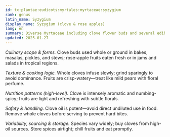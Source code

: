 ```yaml
---
id: tx:plantae:eudicots:myrtales:myrtaceae:syzygium
rank: genus
latin_name: Syzygium
display_name: Syzygium (clove & rose apples)
lang: en
summary: Diverse Myrtaceae including clove flower buds and several edible fruits (rose/water apples); spices and fruits used in baking, curries, preserves, and fresh snacks.
updated: 2025-01-27
---
```


_Culinary scope & forms._ Clove buds used whole or ground in bakes, masalas, pickles, and stews; rose-apple fruits eaten fresh or in jams and salads in tropical regions.

_Texture & cooking logic._ Whole cloves infuse slowly; grind sparingly to avoid dominance. Fruits are crisp-watery—treat like mild pears with floral perfume.

_Nutrition patterns (high-level)._ Clove is intensely aromatic and numbing-spicy; fruits are light and refreshing with subtle florals.

_Safety & handling._ Clove oil is potent—avoid direct undiluted use in food. Remove whole cloves before serving to prevent hard bites.

_Variability, sourcing & storage._ Species vary widely; buy cloves from high-oil sources. Store spices airtight; chill fruits and eat promptly.
